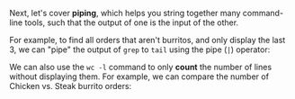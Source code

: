<script>
import Execute from "components/Execute.svelte";
</script>

Next, let's cover **piping**, which helps you string together many command-line tools, such that the output of one is the input of the other.

For example, to find all orders that aren't burritos, and only display the last 3, we can "pipe" the output of `grep` to `tail` using the pipe (`|`) operator:

<Execute command='grep -v "Burrito" orders.tsv | tail -n 3' />

We can also use the `wc -l` command to only **count** the number of lines without displaying them. For example, we can compare the number of Chicken vs. Steak burrito orders:

<Execute command='grep "Chicken Burrito" orders.tsv | wc -l' />

<Execute command='grep "Steak Burrito" orders.tsv | wc -l' />
